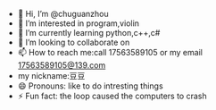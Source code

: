 - 👋 Hi, I’m @chuguanzhou
- 👀 I’m interested in program,violin
- 🌱 I’m currently learning python,c++,c#
- 💞️ I’m looking to collaborate on 
- 📫 How to reach me:call 17563589105 or my email 17563589105@139.com
- my nickname:豆豆
- 😄 Pronouns: like to do intresting things
- ⚡ Fun fact: the loop caused the computers to crash

<!---
chuguanzhou/chuguanzhou is a ✨ special ✨ repository because its `README.md` (this file) appears on your GitHub profile.
You can click the Preview link to take a look at your changes.
--->

